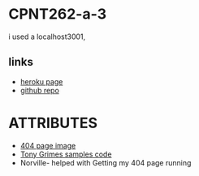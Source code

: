 # CPNT262-a-3
i used a localhost3001, 

## links

* [heroku page](https://github.com/michaelhintz16/CPNT262-a-3/deployments/activity_log?environment=cpnt262-3a)
* [github repo](https://github.com/michaelhintz16/CPNT262-a-3)



# ATTRIBUTES
* [404 page image]( https://giphy.com/gifs/starwars-movie-star-wars-3ornjSL2sBcPflIDiU)
* [Tony Grimes samples code](https://gist.github.com/acidtone/8a188adf6e85a913f7f88c4f6cd53677#file-server-js)
* Norville- helped with Getting my 404 page running






